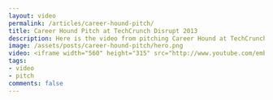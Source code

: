 ```yaml
---
layout: video
permalink: /articles/career-hound-pitch/
title: Career Hound Pitch at TechCrunch Disrupt 2013
description: Here is the video from pitching Career Hound at TechCrunch Disrupt 2013.
image: /assets/posts/career-hound-pitch/hero.png
video: <iframe width="560" height="315" src="http://www.youtube.com/embed/ZyCO4jckA_U" frameborder="0" allowfullscreen></iframe>
tags:
- video
- pitch
comments: false
---
```


<!-- <div class="hero">{% image posts/career-hound-pitch/hero.png %}</div> -->

<!-- <a href="http://careerhoundapp.com/">Career Hound</a> (TechCrunch Disrupt 2013) -->
